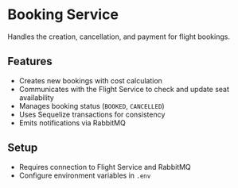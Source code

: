 # Booking Service

Handles the creation, cancellation, and payment for flight bookings.

## Features
- Creates new bookings with cost calculation
- Communicates with the Flight Service to check and update seat availability
- Manages booking status (`BOOKED`, `CANCELLED`)
- Uses Sequelize transactions for consistency
- Emits notifications via RabbitMQ

## Setup
- Requires connection to Flight Service and RabbitMQ
- Configure environment variables in `.env`
